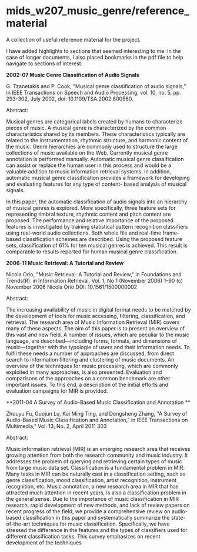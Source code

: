 # mids_w207_music_genre/reference_materialA collection of useful reference material for the project.I have added highlights to sections that seemed interesting to me.  In the case of longer documents, I also placed bookmarks in the pdf file to help navigate to sections of interest.**2002-07 Music Genre Classification of Audio Signals**G. Tzanetakis and P. Cook, "Musical genre classification of audio signals," in IEEE Transactions on Speech and Audio Processing, vol. 10, no. 5, pp. 293-302, July 2002, doi: 10.1109/TSA.2002.800560.Abstract:Musical genres are categorical labels created by humans to characterize pieces of music. A musical genre is characterized by the common characteristics shared by its members. These characteristics typically are related to the instrumentation, rhythmic structure, and harmonic content of the music. Genre hierarchies are commonly used to structure the large collections of music available on the Web. Currently musical genre annotation is performed manually. Automatic musical genre classification can assist or replace the human user in this process and would be a valuable addition to music information retrieval systems. In addition, automatic musical genre classification provides a framework for developing and evaluating features for any type of content- based analysis of musical signals.In this paper, the automatic classification of audio signals into an hierarchy of musical genres is explored. More specifically, three feature sets for representing timbral texture, rhythmic content and pitch content are proposed. The performance and relative importance of the proposed features is investigated by training statistical pattern recognition classifiers using real-world audio collections. Both whole file and real-time frame-based classification schemes are described. Using the proposed feature sets, classification of 61% for ten musical genres is achieved. This result is comparable to results reported for human musical genre classification.**2006-11 Music Retrieval: A Tutorial and Review**Nicola Orio, "Music Retrieval: A Tutorial and Review," in Foundations and Trends(R) in Information Retrieval, Vol. 1, No 1 (November 2006) 1–90 (c) November 2006 Nicola Orio DOI: 10.1561/1500000002Abstract:The increasing availability of music in digital format needs to be matched by the development of tools for music accessing, filtering, classification, and retrieval. The research area of Music Information Retrieval (MIR) covers many of these aspects. The aim of this paper is to present an overview of this vast and new field. A number of issues, which are peculiar to the music language, are described—including forms, formats, and dimensions of music—together with the typologie of users and their information needs. To fulfil these needs a number of approaches are discussed, from direct search to information filtering and clustering of music documents. An overview of the techniques for music processing, which are commonly exploited in many approaches, is also presented. Evaluation and comparisons of the approaches on a common benchmark are other important issues. To this end, a description of the initial efforts and evaluation campaigns for MIR is provided.**2011-04 A Survey of Audio-Based Music Classification and Annotation **Zhouyu Fu, Guojun Lu, Kai Ming Ting, and Dengsheng Zhang, "A Survey of Audio-Based Music Classification and Annotation," in IEEE Transactions on Multimedia," Vol. 13, No. 2, April 2011 303Abstract: Music information retrieval (MIR) is an emerging research area that receives growing attention from both the research community and music industry. It addresses the problem of querying and retrieving certain types of music from large music data set. Classification is a fundamental problem in MIR. Many tasks in MIR can be naturally cast in a classification setting, such as genre classification, mood classification, artist recognition, instrument recognition, etc. Music annotation, a new research area in MIR that has attracted much attention in recent years, is also a classification problem in the general sense. Due to the importance of music classification in MIR research, rapid development of new methods, and lack of review papers on recent progress of the field, we provide a comprehensive review on audio-based classification in this paper and systematically summarize the state-of-the-art techniques for music classification. Specifically, we have stressed the difference in the features and the types of classifiers used for different classification tasks. This survey emphasizes on recent development of the techniques